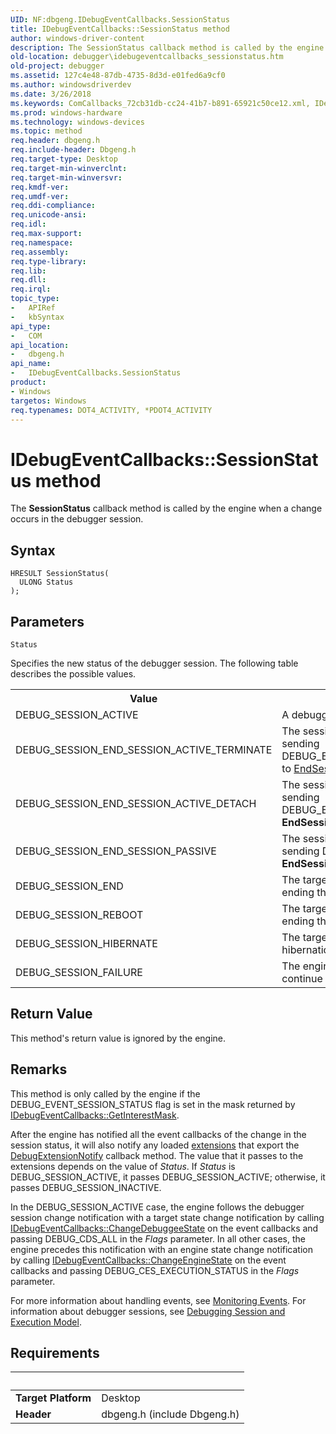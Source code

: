 ```yaml
---
UID: NF:dbgeng.IDebugEventCallbacks.SessionStatus
title: IDebugEventCallbacks::SessionStatus method
author: windows-driver-content
description: The SessionStatus callback method is called by the engine when a change occurs in the debugger session.
old-location: debugger\idebugeventcallbacks_sessionstatus.htm
old-project: debugger
ms.assetid: 127c4e48-87db-4735-8d3d-e01fed6a9cf0
ms.author: windowsdriverdev
ms.date: 3/26/2018
ms.keywords: ComCallbacks_72cb31db-cc24-41b7-b891-65921c50ce12.xml, IDebugEventCallbacks, IDebugEventCallbacks interface [Windows Debugging], SessionStatus method, IDebugEventCallbacks::SessionStatus, SessionStatus method [Windows Debugging], SessionStatus method [Windows Debugging], IDebugEventCallbacks interface, SessionStatus,IDebugEventCallbacks.SessionStatus, dbgeng/IDebugEventCallbacks::SessionStatus, debugger.idebugeventcallbacks_sessionstatus
ms.prod: windows-hardware
ms.technology: windows-devices
ms.topic: method
req.header: dbgeng.h
req.include-header: Dbgeng.h
req.target-type: Desktop
req.target-min-winverclnt: 
req.target-min-winversvr: 
req.kmdf-ver: 
req.umdf-ver: 
req.ddi-compliance: 
req.unicode-ansi: 
req.idl: 
req.max-support: 
req.namespace: 
req.assembly: 
req.type-library: 
req.lib: 
req.dll: 
req.irql: 
topic_type:
-	APIRef
-	kbSyntax
api_type:
-	COM
api_location:
-	dbgeng.h
api_name:
-	IDebugEventCallbacks.SessionStatus
product:
- Windows
targetos: Windows
req.typenames: DOT4_ACTIVITY, *PDOT4_ACTIVITY
---
```



# IDebugEventCallbacks::SessionStatus method
The <b>SessionStatus</b> callback method is called by the engine when a change occurs in the debugger session.

## Syntax

```
HRESULT SessionStatus(
  ULONG Status
);
```

## Parameters

`Status`

Specifies the new status of the debugger session.  The following table describes the possible values.

<table>
<tr>
<th>Value</th>
<th>Description</th>
</tr>
<tr>
<td>
DEBUG_SESSION_ACTIVE

</td>
<td>
A debugger session has started.

</td>
</tr>
<tr>
<td>
DEBUG_SESSION_END_SESSION_ACTIVE_TERMINATE

</td>
<td>
The session was ended by sending DEBUG_END_ACTIVE_TERMINATE to <a href="https://msdn.microsoft.com/library/windows/hardware/ff543004">EndSession</a>.

</td>
</tr>
<tr>
<td>
DEBUG_SESSION_END_SESSION_ACTIVE_DETACH

</td>
<td>
The session was ended by sending DEBUG_END_ACTIVE_DETACH to <b>EndSession</b>.

</td>
</tr>
<tr>
<td>
DEBUG_SESSION_END_SESSION_PASSIVE

</td>
<td>
The session was ended by sending DEBUG_END_PASSIVE to <b>EndSession</b>.

</td>
</tr>
<tr>
<td>
DEBUG_SESSION_END

</td>
<td>
The  target ran to completion, ending the session.

</td>
</tr>
<tr>
<td>
DEBUG_SESSION_REBOOT

</td>
<td>
The  target computer rebooted, ending the session.

</td>
</tr>
<tr>
<td>
DEBUG_SESSION_HIBERNATE

</td>
<td>
The  target computer went into hibernation, ending the session.

</td>
</tr>
<tr>
<td>
DEBUG_SESSION_FAILURE

</td>
<td>
The engine was unable to continue the session.

</td>
</tr>
</table>


## Return Value

This method's return value is ignored by the engine.

## Remarks

This method is only called by the engine if the DEBUG_EVENT_SESSION_STATUS flag is set in the mask returned by <a href="https://msdn.microsoft.com/library/windows/hardware/ff550737">IDebugEventCallbacks::GetInterestMask</a>.

After the engine has notified all the event callbacks of the change in the session status, it will also notify any loaded <a href="https://msdn.microsoft.com/fa52a1f0-9397-48a5-acbd-ce5347c0baef">extensions</a> that export the <a href="https://msdn.microsoft.com/library/windows/hardware/ff540478">DebugExtensionNotify</a> callback method.  The value that it passes to the extensions depends on the value of <i>Status</i>.  If <i>Status</i> is DEBUG_SESSION_ACTIVE, it passes DEBUG_SESSION_ACTIVE; otherwise, it passes DEBUG_SESSION_INACTIVE.

In the DEBUG_SESSION_ACTIVE case, the engine follows the debugger session change notification with a target state change notification by calling <a href="https://msdn.microsoft.com/library/windows/hardware/ff550678">IDebugEventCallbacks::ChangeDebuggeeState</a> on the event callbacks and passing DEBUG_CDS_ALL in the <i>Flags</i> parameter.  In all other cases, the engine precedes this notification with an engine state change notification by calling <a href="https://msdn.microsoft.com/library/windows/hardware/ff550683">IDebugEventCallbacks::ChangeEngineState</a> on the event callbacks and passing DEBUG_CES_EXECUTION_STATUS in the <i>Flags</i> parameter.

For more information about handling events, see <a href="https://msdn.microsoft.com/library/windows/hardware/ff552239">Monitoring Events</a>.  For information about debugger sessions, see <a href="https://msdn.microsoft.com/library/windows/hardware/ff541386">Debugging Session and Execution Model</a>.

## Requirements
| &nbsp; | &nbsp; |
| ---- |:---- |
| **Target Platform** | Desktop |
| **Header** | dbgeng.h (include Dbgeng.h) |